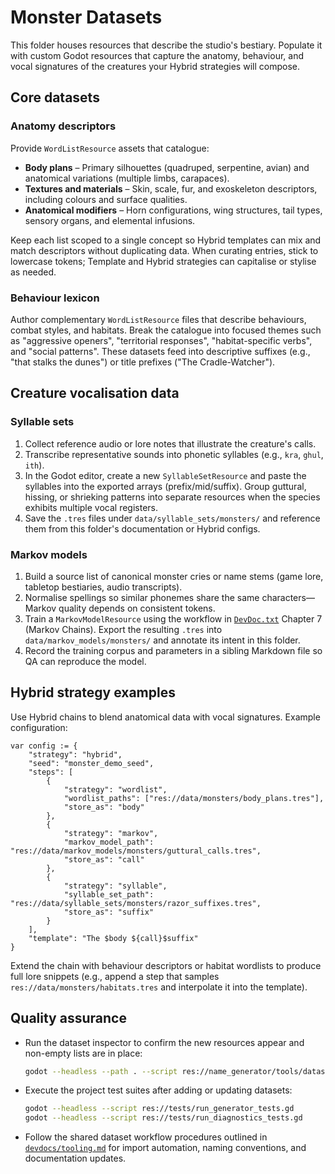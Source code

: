 # Monster Datasets

This folder houses resources that describe the studio's bestiary. Populate it with custom Godot resources that capture the anatomy, behaviour, and vocal signatures of the creatures your Hybrid strategies will compose.

## Core datasets

### Anatomy descriptors

Provide `WordListResource` assets that catalogue:

- **Body plans** – Primary silhouettes (quadruped, serpentine, avian) and anatomical variations (multiple limbs, carapaces).
- **Textures and materials** – Skin, scale, fur, and exoskeleton descriptors, including colours and surface qualities.
- **Anatomical modifiers** – Horn configurations, wing structures, tail types, sensory organs, and elemental infusions.

Keep each list scoped to a single concept so Hybrid templates can mix and match descriptors without duplicating data. When curating entries, stick to lowercase tokens; Template and Hybrid strategies can capitalise or stylise as needed.

### Behaviour lexicon

Author complementary `WordListResource` files that describe behaviours, combat styles, and habitats. Break the catalogue into focused themes such as "aggressive openers", "territorial responses", "habitat-specific verbs", and "social patterns". These datasets feed into descriptive suffixes (e.g., "that stalks the dunes") or title prefixes ("The Cradle-Watcher").

## Creature vocalisation data

### Syllable sets

1. Collect reference audio or lore notes that illustrate the creature's calls.
2. Transcribe representative sounds into phonetic syllables (e.g., `kra`, `ghul`, `ith`).
3. In the Godot editor, create a new `SyllableSetResource` and paste the syllables into the exported arrays (prefix/mid/suffix). Group guttural, hissing, or shrieking patterns into separate resources when the species exhibits multiple vocal registers.
4. Save the `.tres` files under `data/syllable_sets/monsters/` and reference them from this folder's documentation or Hybrid configs.

### Markov models

1. Build a source list of canonical monster cries or name stems (game lore, tabletop bestiaries, audio transcripts).
2. Normalise spellings so similar phonemes share the same characters—Markov quality depends on consistent tokens.
3. Train a `MarkovModelResource` using the workflow in [`DevDoc.txt`](../../DevDoc.txt) Chapter 7 (Markov Chains). Export the resulting `.tres` into `data/markov_models/monsters/` and annotate its intent in this folder.
4. Record the training corpus and parameters in a sibling Markdown file so QA can reproduce the model.

## Hybrid strategy examples

Use Hybrid chains to blend anatomical data with vocal signatures. Example configuration:

```gdscript
var config := {
    "strategy": "hybrid",
    "seed": "monster_demo_seed",
    "steps": [
        {
            "strategy": "wordlist",
            "wordlist_paths": ["res://data/monsters/body_plans.tres"],
            "store_as": "body"
        },
        {
            "strategy": "markov",
            "markov_model_path": "res://data/markov_models/monsters/guttural_calls.tres",
            "store_as": "call"
        },
        {
            "strategy": "syllable",
            "syllable_set_path": "res://data/syllable_sets/monsters/razor_suffixes.tres",
            "store_as": "suffix"
        }
    ],
    "template": "The $body ${call}$suffix"
}
```

Extend the chain with behaviour descriptors or habitat wordlists to produce full lore snippets (e.g., append a step that samples `res://data/monsters/habitats.tres` and interpolate it into the template).

## Quality assurance

- Run the dataset inspector to confirm the new resources appear and non-empty lists are in place:
  ```bash
  godot --headless --path . --script res://name_generator/tools/dataset_inspector.gd
  ```
- Execute the project test suites after adding or updating datasets:
  ```bash
  godot --headless --script res://tests/run_generator_tests.gd
  godot --headless --script res://tests/run_diagnostics_tests.gd
  ```
- Follow the shared dataset workflow procedures outlined in [`devdocs/tooling.md`](../../devdocs/tooling.md) for import automation, naming conventions, and documentation updates.
